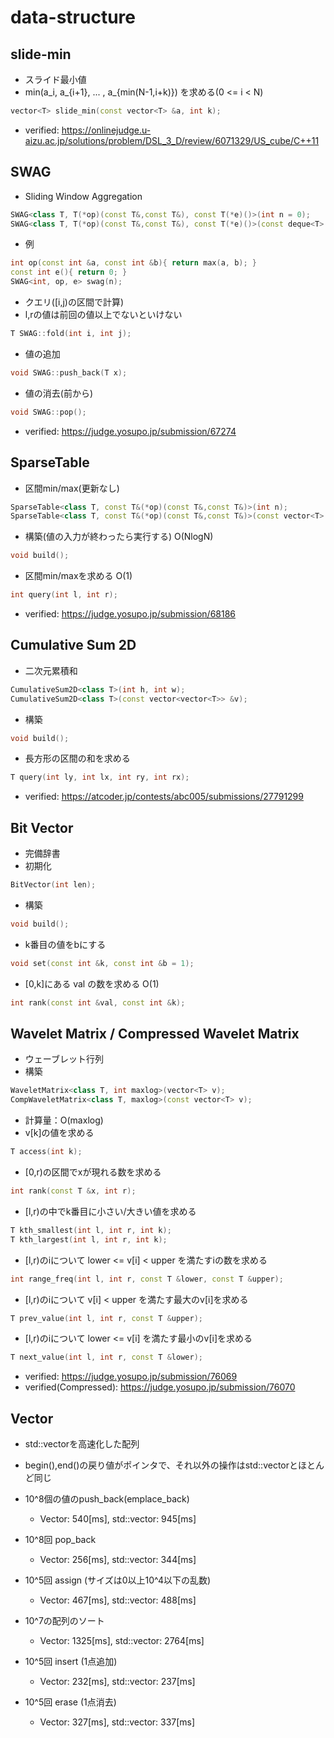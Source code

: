 # data-structure

## slide-min
- スライド最小値
- min(a_i, a_{i+1}, ... , a_{min(N-1,i+k)}) を求める(0 <= i < N)
```cpp
vector<T> slide_min(const vector<T> &a, int k);
```
- verified: https://onlinejudge.u-aizu.ac.jp/solutions/problem/DSL_3_D/review/6071329/US_cube/C++11

## SWAG
- Sliding Window Aggregation
```cpp
SWAG<class T, T(*op)(const T&,const T&), const T(*e)()>(int n = 0);
SWAG<class T, T(*op)(const T&,const T&), const T(*e)()>(const deque<T> &v);
```
- 例
```cpp
int op(const int &a, const int &b){ return max(a, b); }
const int e(){ return 0; }
SWAG<int, op, e> swag(n);
```
- クエリ([i,j)の区間で計算)
- l,rの値は前回の値以上でないといけない
```cpp
T SWAG::fold(int i, int j);
```
- 値の追加
```cpp
void SWAG::push_back(T x);
```
- 値の消去(前から)
```cpp
void SWAG::pop();
```
- verified: https://judge.yosupo.jp/submission/67274

## SparseTable
- 区間min/max(更新なし)
```cpp
SparseTable<class T, const T&(*op)(const T&,const T&)>(int n);
SparseTable<class T, const T&(*op)(const T&,const T&)>(const vector<T> &a);
```
- 構築(値の入力が終わったら実行する) O(NlogN)
```cpp
void build();
```
- 区間min/maxを求める O(1)
```cpp
int query(int l, int r);
```
- verified: https://judge.yosupo.jp/submission/68186

## Cumulative Sum 2D
- 二次元累積和
```cpp
CumulativeSum2D<class T>(int h, int w);
CumulativeSum2D<class T>(const vector<vector<T>> &v);
```
- 構築
```cpp
void build();
```
- 長方形の区間の和を求める
```cpp
T query(int ly, int lx, int ry, int rx);
```
- verified: https://atcoder.jp/contests/abc005/submissions/27791299

## Bit Vector
- 完備辞書
- 初期化
```cpp
BitVector(int len);
```
- 構築
```cpp
void build();
```
- k番目の値をbにする
```cpp
void set(const int &k, const int &b = 1);
```
- [0,k]にある val の数を求める O(1)
```cpp
int rank(const int &val, const int &k);
```

## Wavelet Matrix / Compressed Wavelet Matrix
- ウェーブレット行列
- 構築
```cpp
WaveletMatrix<class T, int maxlog>(vector<T> v);
CompWaveletMatrix<class T, maxlog>(const vector<T> v);
```
- 計算量：O(maxlog)
- v[k]の値を求める
```cpp
T access(int k);
```
- [0,r)の区間でxが現れる数を求める
```cpp
int rank(const T &x, int r);
```
- [l,r)の中でk番目に小さい/大きい値を求める
```cpp
T kth_smallest(int l, int r, int k);
T kth_largest(int l, int r, int k);
```
- [l,r)のiについて lower <= v[i] < upper を満たすiの数を求める
```cpp
int range_freq(int l, int r, const T &lower, const T &upper);
```
- [l,r)のiについて v[i] < upper を満たす最大のv[i]を求める
```cpp
T prev_value(int l, int r, const T &upper);
```
- [l,r)のiについて lower <= v[i] を満たす最小のv[i]を求める
```cpp
T next_value(int l, int r, const T &lower);
```
- verified: https://judge.yosupo.jp/submission/76069
- verified(Compressed): https://judge.yosupo.jp/submission/76070

## Vector
- std::vectorを高速化した配列
- begin(),end()の戻り値がポインタで、それ以外の操作はstd::vectorとほとんど同じ

- 10^8個の値のpush_back(emplace_back)
  - Vector: 540[ms], std::vector: 945[ms]
- 10^8回 pop_back
  - Vector: 256[ms], std::vector: 344[ms]
- 10^5回 assign (サイズは0以上10^4以下の乱数)
  - Vector: 467[ms], std::vector: 488[ms]
- 10^7の配列のソート
  - Vector: 1325[ms], std::vector: 2764[ms]
- 10^5回 insert (1点追加)
  - Vector: 232[ms], std::vector: 237[ms]
- 10^5回 erase (1点消去)
  - Vector: 327[ms], std::vector: 337[ms]
